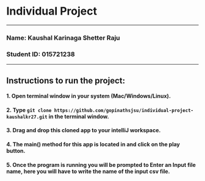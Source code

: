 # Individual Project
***
### Name: Kaushal Karinaga Shetter Raju
### Student ID: 015721238
***
## Instructions to run the project:
#### 1. Open terminal window in your system (Mac/Windows/Linux).
#### 2. Type ```git clone https://github.com/gopinathsjsu/individual-project-kaushalkr27.git``` in the terminal window.
#### 3. Drag and drop this cloned app to your intelliJ workspace.
#### 4. The main() method for this app is located in and click on the play button.
#### 5. Once the program is running you will be prompted to Enter an Input file name, here you will have to write the name of the input csv file.
